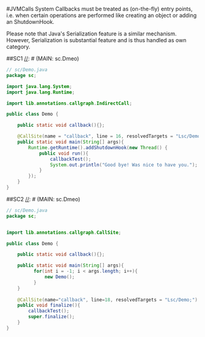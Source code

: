 #JVMCalls
System Callbacks must be treated as (on-the-fly) entry points, i.e. when certain operations are performed
like creating an object or adding an ShutdownHook. 

Please note that Java's Serialization feature is a similar mechanism. However, Serialization is
substantial feature and is thus handled as own category.

##SC1
[//]: # (MAIN: sc.Dmeo)

```java
// sc/Demo.java
package sc;

import java.lang.System;
import java.lang.Runtime;

import lib.annotations.callgraph.IndirectCall;

public class Demo {

    public static void callback(){};

    @CallSite(name = "callback", line = 16, resolvedTargets = "Lsc/Demo;")
	public static void main(String[] args){
        Runtime.getRuntime().addShutdownHook(new Thread() {
            public void run(){
                callbackTest();           
                System.out.println("Good bye! Was nice to have you.");
            }
        });	  
	}
}
```
[//]: # (END)

##SC2
[//]: # (MAIN: sc.Dmeo)

```java
// sc/Demo.java
package sc;


import lib.annotations.callgraph.CallSite;

public class Demo {

    public static void callback(){};

	public static void main(String[] args){
          for(int i = -1; i < args.length; i++){
              new Demo();
          }
	}
	
	@CallSite(name="callback", line=18, resolvedTargets = "Lsc/Demo;")
    public void finalize(){
        callbackTest();
        super.finalize();
    }	
}
```
[//]: # (END)
